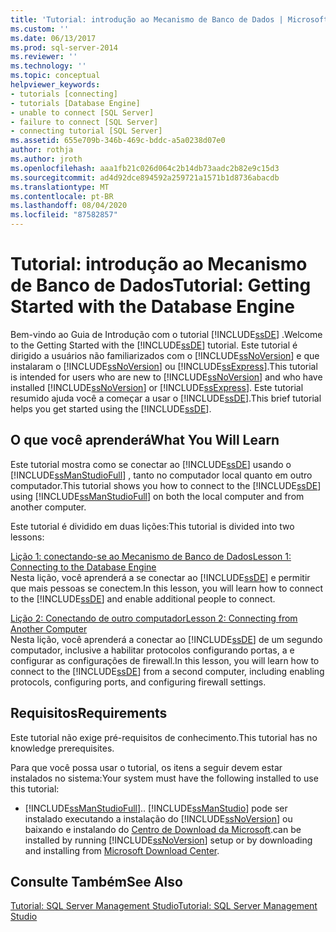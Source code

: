 ```yaml
---
title: 'Tutorial: introdução ao Mecanismo de Banco de Dados | Microsoft Docs'
ms.custom: ''
ms.date: 06/13/2017
ms.prod: sql-server-2014
ms.reviewer: ''
ms.technology: ''
ms.topic: conceptual
helpviewer_keywords:
- tutorials [connecting]
- tutorials [Database Engine]
- unable to connect [SQL Server]
- failure to connect [SQL Server]
- connecting tutorial [SQL Server]
ms.assetid: 655e709b-346b-469c-bddc-a5a0238d07e0
author: rothja
ms.author: jroth
ms.openlocfilehash: aaa1fb21c026d064c2b14db73aadc2b82e9c15d3
ms.sourcegitcommit: ad4d92dce894592a259721a1571b1d8736abacdb
ms.translationtype: MT
ms.contentlocale: pt-BR
ms.lasthandoff: 08/04/2020
ms.locfileid: "87582857"
---
```

# <a name="tutorial-getting-started-with-the-database-engine"></a><span data-ttu-id="b612a-102">Tutorial: introdução ao Mecanismo de Banco de Dados</span><span class="sxs-lookup"><span data-stu-id="b612a-102">Tutorial: Getting Started with the Database Engine</span></span>
  <span data-ttu-id="b612a-103">Bem-vindo ao Guia de Introdução com o tutorial [!INCLUDE[ssDE](../includes/ssde-md.md)] .</span><span class="sxs-lookup"><span data-stu-id="b612a-103">Welcome to the Getting Started with the [!INCLUDE[ssDE](../includes/ssde-md.md)] tutorial.</span></span> <span data-ttu-id="b612a-104">Este tutorial é dirigido a usuários não familiarizados com o [!INCLUDE[ssNoVersion](../includes/ssnoversion-md.md)] e que instalaram o [!INCLUDE[ssNoVersion](../includes/ssnoversion-md.md)] ou [!INCLUDE[ssExpress](../includes/ssexpress-md.md)].</span><span class="sxs-lookup"><span data-stu-id="b612a-104">This tutorial is intended for users who are new to [!INCLUDE[ssNoVersion](../includes/ssnoversion-md.md)] and who have installed [!INCLUDE[ssNoVersion](../includes/ssnoversion-md.md)] or [!INCLUDE[ssExpress](../includes/ssexpress-md.md)].</span></span> <span data-ttu-id="b612a-105">Este tutorial resumido ajuda você a começar a usar o [!INCLUDE[ssDE](../includes/ssde-md.md)].</span><span class="sxs-lookup"><span data-stu-id="b612a-105">This brief tutorial helps you get started using the [!INCLUDE[ssDE](../includes/ssde-md.md)].</span></span>  
  
## <a name="what-you-will-learn"></a><span data-ttu-id="b612a-106">O que você aprenderá</span><span class="sxs-lookup"><span data-stu-id="b612a-106">What You Will Learn</span></span>  
 <span data-ttu-id="b612a-107">Este tutorial mostra como se conectar ao [!INCLUDE[ssDE](../includes/ssde-md.md)] usando o [!INCLUDE[ssManStudioFull](../includes/ssmanstudiofull-md.md)] , tanto no computador local quanto em outro computador.</span><span class="sxs-lookup"><span data-stu-id="b612a-107">This tutorial shows you how to connect to the [!INCLUDE[ssDE](../includes/ssde-md.md)] using [!INCLUDE[ssManStudioFull](../includes/ssmanstudiofull-md.md)] on both the local computer and from another computer.</span></span>  
  
 <span data-ttu-id="b612a-108">Este tutorial é dividido em duas lições:</span><span class="sxs-lookup"><span data-stu-id="b612a-108">This tutorial is divided into two lessons:</span></span>  
  
 [<span data-ttu-id="b612a-109">Lição 1: conectando-se ao Mecanismo de Banco de Dados</span><span class="sxs-lookup"><span data-stu-id="b612a-109">Lesson 1: Connecting to the Database Engine</span></span>](lesson-1-connecting-to-the-database-engine.md)  
 <span data-ttu-id="b612a-110">Nesta lição, você aprenderá a se conectar ao [!INCLUDE[ssDE](../includes/ssde-md.md)] e permitir que mais pessoas se conectem.</span><span class="sxs-lookup"><span data-stu-id="b612a-110">In this lesson, you will learn how to connect to the [!INCLUDE[ssDE](../includes/ssde-md.md)] and enable additional people to connect.</span></span>  
  
 [<span data-ttu-id="b612a-111">Lição 2: Conectando de outro computador</span><span class="sxs-lookup"><span data-stu-id="b612a-111">Lesson 2: Connecting from Another Computer</span></span>](lesson-2-connecting-from-another-computer.md)  
 <span data-ttu-id="b612a-112">Nesta lição, você aprenderá a conectar ao [!INCLUDE[ssDE](../includes/ssde-md.md)] de um segundo computador, inclusive a habilitar protocolos configurando portas, a e configurar as configurações de firewall.</span><span class="sxs-lookup"><span data-stu-id="b612a-112">In this lesson, you will learn how to connect to the [!INCLUDE[ssDE](../includes/ssde-md.md)] from a second computer, including enabling protocols, configuring ports, and configuring firewall settings.</span></span>  
  
## <a name="requirements"></a><span data-ttu-id="b612a-113">Requisitos</span><span class="sxs-lookup"><span data-stu-id="b612a-113">Requirements</span></span>  
 <span data-ttu-id="b612a-114">Este tutorial não exige pré-requisitos de conhecimento.</span><span class="sxs-lookup"><span data-stu-id="b612a-114">This tutorial has no knowledge prerequisites.</span></span>  
  
 <span data-ttu-id="b612a-115">Para que você possa usar o tutorial, os itens a seguir devem estar instalados no sistema:</span><span class="sxs-lookup"><span data-stu-id="b612a-115">Your system must have the following installed to use this tutorial:</span></span>  
  
-   [!INCLUDE[ssManStudioFull](../includes/ssmanstudiofull-md.md)]<span data-ttu-id="b612a-116">.</span><span class="sxs-lookup"><span data-stu-id="b612a-116">.</span></span> [!INCLUDE[ssManStudio](../includes/ssmanstudio-md.md)] <span data-ttu-id="b612a-117">pode ser instalado executando a instalação do [!INCLUDE[ssNoVersion](../includes/ssnoversion-md.md)] ou baixando e instalando do [Centro de Download da Microsoft](https://go.microsoft.com/fwlink/?LinkId=144346).</span><span class="sxs-lookup"><span data-stu-id="b612a-117">can be installed by running [!INCLUDE[ssNoVersion](../includes/ssnoversion-md.md)] setup or by downloading and installing from [Microsoft Download Center](https://go.microsoft.com/fwlink/?LinkId=144346).</span></span>  
  
## <a name="see-also"></a><span data-ttu-id="b612a-118">Consulte Também</span><span class="sxs-lookup"><span data-stu-id="b612a-118">See Also</span></span>  
 [<span data-ttu-id="b612a-119">Tutorial: SQL Server Management Studio</span><span class="sxs-lookup"><span data-stu-id="b612a-119">Tutorial: SQL Server Management Studio</span></span>](../ssms/tutorials/tutorial-sql-server-management-studio.md)  
  
  
